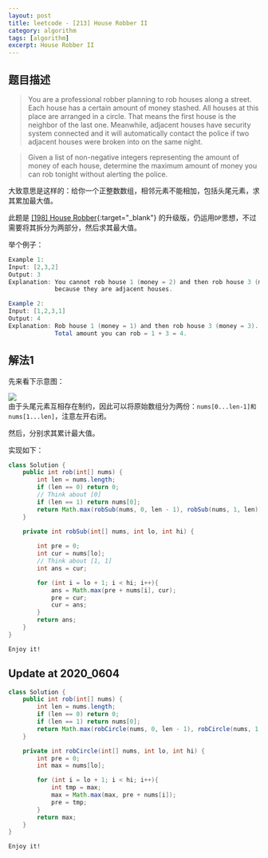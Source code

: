 ```yaml
---
layout: post
title: leetcode - [213] House Robber II
category: algorithm
tags: [algorithm]
excerpt: House Robber II
---
```


## 题目描述  

> You are a professional robber planning to rob houses along a street. Each house has a certain amount of money stashed. All houses at this place are arranged in a circle. That means the first house is the neighbor of the last one. Meanwhile, adjacent houses have security system connected and it will automatically contact the police if two adjacent houses were broken into on the same night.  

> Given a list of non-negative integers representing the amount of money of each house, determine the maximum amount of money you can rob tonight without alerting the police.  

大致意思是这样的：给你一个正整数数组，相邻元素不能相加，包括头尾元素，求其累加最大值。  

此题是 [[198] House Robber](http://yaoyichen.cn/algorithm/2020/04/08/leetcode-198.html){:target="_blank"}  的升级版，仍运用`DP`思想，不过需要将其拆分为两部分，然后求其最大值。  


举个例子：  

``` java
Example 1:
Input: [2,3,2]
Output: 3
Explanation: You cannot rob house 1 (money = 2) and then rob house 3 (money = 2),
             because they are adjacent houses.

Example 2:
Input: [1,2,3,1]
Output: 4
Explanation: Rob house 1 (money = 1) and then rob house 3 (money = 3).
             Total amount you can rob = 1 + 3 = 4.
```


## 解法1


先来看下示意图：  

![](https://yyc-images.oss-cn-beijing.aliyuncs.com/leetcode_213_using_dp.png)    
由于头尾元素互相存在制约，因此可以将原始数组分为两份：`nums[0...len-1]和nums[1...len]`，注意左开右闭。  

然后，分别求其累计最大值。  


实现如下：  

``` java
class Solution {
    public int rob(int[] nums) {
        int len = nums.length;
        if (len == 0) return 0;
        // Think about [0]
        if (len == 1) return nums[0];
        return Math.max(robSub(nums, 0, len - 1), robSub(nums, 1, len));
    }
    
    private int robSub(int[] nums, int lo, int hi) {

        int pre = 0;
        int cur = nums[lo];
        // Think about [1, 1]
        int ans = cur;

        for (int i = lo + 1; i < hi; i++){
            ans = Math.max(pre + nums[i], cur);
            pre = cur;
            cur = ans;
        }
        return ans;
    }
}
```

`Enjoy it!`


## Update at 2020_0604  


``` java
class Solution {
    public int rob(int[] nums) {
        int len = nums.length;
        if (len == 0) return 0;
        if (len == 1) return nums[0];
        return Math.max(robCircle(nums, 0, len - 1), robCircle(nums, 1, len));
    }

    private int robCircle(int[] nums, int lo, int hi) {
        int pre = 0;
        int max = nums[lo];

        for (int i = lo + 1; i < hi; i++){
            int tmp = max;
            max = Math.max(max, pre + nums[i]);
            pre = tmp;
        }
        return max;
    }
}
```

`Enjoy it!`
